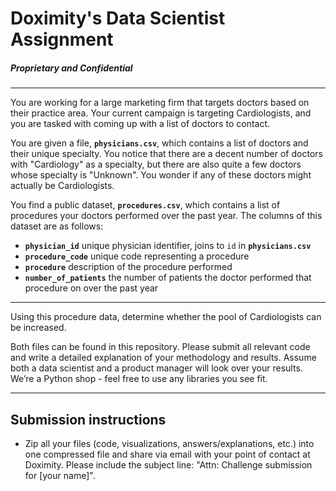 # Doximity's Data Scientist Assignment
##### Proprietary and Confidential
------------


You are working for a large marketing firm that targets doctors based on their practice area. Your current campaign is targeting Cardiologists, and you are tasked with coming up with a list of doctors to contact.

You are given a file, **`physicians.csv`**, which contains a list of doctors and their unique specialty. You notice that there are a decent number of doctors with "Cardiology" as a specialty, but there are also quite a few doctors whose specialty is "Unknown". You wonder if any of these doctors might actually be Cardiologists.

You find a public dataset, **`procedures.csv`**, which contains a list of procedures your doctors performed over the past year.
The columns of this dataset are as follows:

* **`physician_id`** unique physician identifier, joins to `id` in **`physicians.csv`**
* **`procedure_code`** unique code representing a procedure
* **`procedure`** description of the procedure performed
* **`number_of_patients`** the number of patients the doctor performed that procedure on over the past year

------------

Using this procedure data, determine whether the pool of Cardiologists can be increased.

Both files can be found in this repository. Please submit all relevant code and write a detailed explanation of your methodology and results. Assume both a data scientist and a product manager will look over your results. We’re a Python shop - feel free to use any libraries you see fit.

------------

## Submission instructions

* Zip all your files (code, visualizations, answers/explanations, etc.) into one compressed file and share via email with your point of contact at Doximity. Please include the subject line: "Attn: Challenge submission for [your name]".
